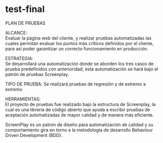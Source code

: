 # test-final

PLAN DE PRUEBAS

ALCANCE:  
Evaluar la página web del cliente, y realizar pruebas automatizadas las cuales permitan evaluar los puntos más críticos definidos por el cliente, para así poder garantizar un correcto funcionamiento en producción.

ESTRATEGIA:  
Se desarrollará una automatización donde se aborden los tres casos de prueba predefinidos con anterioridad, esta automatización se hará bajo el patrón de pruebas Screenplay.

TIPO DE PRUEBA: 
Se realizará pruebas de regresión y de extremo a extremo

HERRAMIENTAS:  
El proyecto de pruebas fue realizado bajo la estructura de Screenplay, la cual es una librería de código abierto que ayuda a escribir pruebas de aceptación automatizadas de mayor calidad y de manera más eficiente.

ScreenPlay es un patrón de diseño para automatización de calidad y su comportamiento gira en torno a la metodología de desarrollo Behaviour Driven Development (BDD).
